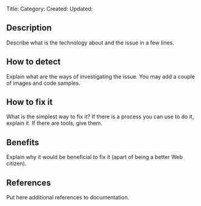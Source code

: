 Title:
Category:
Created:
Updated:

## Description
Describe what is the technology about and the issue in a few lines.

## How to detect
Explain what are the ways of investigating the issue. You may add a couple of images and code samples.

## How to fix it
What is the simplest way to fix it? If there is a process you can use to do it, explain it. If there are tools, give them.

## Benefits
Explain why it would be beneficial to fix it (apart of being a better Web citizen).

## References
Put here additional references to documentation.
